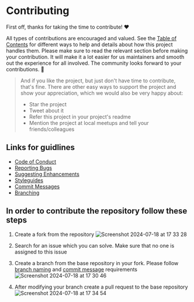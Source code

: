 # Contributing

First off, thanks for taking the time to contribute! ❤️

All types of contributions are encouraged and valued. See the [Table of Contents](#table-of-contents) for different ways to help and details about how this project handles them. Please make sure to read the relevant section before making your contribution. It will make it a lot easier for us maintainers and smooth out the experience for all involved. The community looks forward to your contributions. 🎉

> And if you like the project, but just don't have time to contribute, that's fine. There are other easy ways to support the project and show your appreciation, which we would also be very happy about:
> - Star the project
> - Tweet about it
> - Refer this project in your project's readme
> - Mention the project at local meetups and tell your friends/colleagues


## Links for guidlines

- [Code of Conduct](/CODE_OF_CONDUCT.md)
- [Reporting Bugs](/BUG_REPORT.md)
- [Suggesting Enhancements](/FEATURE_REQUEST.md)
- [Styleguides](/STYLEGUIDES.md)
- [Commit Messages](/COMMIT_MESSAGE.md)
- [Branching](/BRANCHING.md)

## In order to contribute the repository follow these steps
1. Create a fork from the repository
![Screenshot 2024-07-18 at 17 33 28](https://github.com/user-attachments/assets/1fd8b626-7047-4e5e-bfc1-a1105f1d0685)

2. Search for an issue which you can solve. Make sure that no one is assigned to this issue

3. Create a branch from the base repository in your fork. Please follow [branch naming](/BRANCHING.md) and [commit message](/COMMIT_MESSAGE.md) requirements
 ![Screenshot 2024-07-18 at 17 30 46](https://github.com/user-attachments/assets/ac2debb2-c88a-4c7c-8072-3d7b4bcbb5a5)

5. After modifying your branch create a pull request to the base repository
![Screenshot 2024-07-18 at 17 34 54](https://github.com/user-attachments/assets/ad678791-a2b2-4cd7-bd36-0873b2e2b201)
